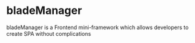 # bladeManager
bladeManager is a Frontend mini-framework which allows developers to create SPA without complications
